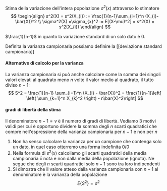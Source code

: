 
Stima della variazione dell'intera popolazione $\sigma^2(x)$ attraverso lo stimatore
$$ \begin{align}
s^2(X) = s^2(X_{i}) := \frac{1}{n-1}\sum_{i=1}^n (X_{i}-\bar{X})^2 \\
\sigma^2(X) =\sigma_{x}^2 := E[(X-\mu)^2] = s^2(X) = s^2(X_{i})
\end{align} $$

$\frac{1}{n-1}$ in quanto la variazione standard di un solo dato è 0.

Definita la varianza campionaria possiamo definire la [[deviazione standard campionaria]]
#### Alternative di calcolo per la varianza
La varianza campionaria si può anche calcolare come la somma dei singoli valori elevati al quadrato meno $n$ volte il valor medio al quadrato, il tutto diviso $n-1$:
$$ S^2 = \frac{1}{n-1} \sum_{i=1}^n (X_{i} - \bar{X})^2 = \frac{1}{n-1}\left[ \left( \sum_{k=1}^n X_{k}^2 \right) - n\bar{X}^2\right] $$


#### gradi di libertà della stima
Il denominatore $n-1 = \nu$ è il numero di gradi di libertà.
Vediamo 3 motivi validi per cui è opportuno dividere la somma degli $n$ scarti quadratici che compre nell'espressione della varianza campionaria per $n-1$ e non per $n$

1. Non ha senso calcolare la varianza per un campione che contenga solo un dato, in quel caso otterremo una forma indefinita $0 / 0$
2. Nella formula di $s^2(x)$ calcoliamo gli scarti quadratici della media campionaria $\bar{x}$ nota e non dalla media della popolazione (ignota). Ne segue che degli $n$ scarti quadratici solo $n-1$ sono tra loro indipendenti
3. Si dimostra che il valore atteso dalla varianza campionaria con $n-1$ al denominatore è la varianza della popolazione
   $$ E \{ S^2 \} = \sigma^2 $$
